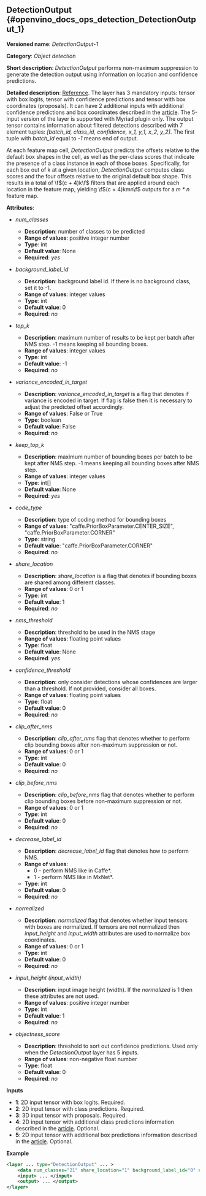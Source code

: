 ## DetectionOutput <a name="DetectionOutput"></a> {#openvino_docs_ops_detection_DetectionOutput_1}

**Versioned name**: *DetectionOutput-1*

**Category**: *Object detection*

**Short description**: *DetectionOutput* performs non-maximum suppression to generate the detection output using information on location and confidence predictions.

**Detailed description**: [Reference](https://arxiv.org/pdf/1512.02325.pdf). The layer has 3 mandatory inputs: tensor with box logits, tensor with confidence predictions and tensor with box coordinates (proposals). It can have 2 additional inputs with additional confidence predictions and box coordinates described in the [article](https://arxiv.org/pdf/1711.06897.pdf). The 5-input version of the layer is supported with Myriad plugin only. The output tensor contains information about filtered detections described with 7 element tuples: *[batch_id, class_id, confidence, x_1, y_1, x_2, y_2]*. The first tuple with *batch_id* equal to *-1* means end of output.

At each feature map cell, *DetectionOutput* predicts the offsets relative to the default box shapes in the cell, as well as the per-class scores that indicate the presence of a class instance in each of those boxes. Specifically, for each box out of k at a given location, *DetectionOutput* computes class scores and the four offsets relative to the original default box shape. This results in a total of \f$(c + 4)k\f$ filters that are applied around each location in the feature map, yielding \f$(c + 4)kmn\f$ outputs for a *m \* n* feature map.

**Attributes**:

* *num_classes*

  * **Description**: number of classes to be predicted
  * **Range of values**: positive integer number
  * **Type**: int
  * **Default value**: None
  * **Required**: *yes*

* *background_label_id*

  * **Description**: background label id. If there is no background class, set it to -1.
  * **Range of values**: integer values
  * **Type**: int
  * **Default value**: 0
  * **Required**: *no*

* *top_k*

  * **Description**: maximum number of results to be kept per batch after NMS step. -1 means keeping all bounding boxes.
  * **Range of values**: integer values
  * **Type**: int
  * **Default value**: -1
  * **Required**: *no*

* *variance_encoded_in_target*

  * **Description**: *variance_encoded_in_target* is a flag that denotes if variance is encoded in target. If flag is false then it is necessary to adjust the predicted offset accordingly.
  * **Range of values**: False or True
  * **Type**: boolean
  * **Default value**: False
  * **Required**: *no*

* *keep_top_k*

  * **Description**: maximum number of bounding boxes per batch to be kept after NMS step. -1 means keeping all bounding boxes after NMS step.
  * **Range of values**: integer values
  * **Type**: int[]
  * **Default value**: None
  * **Required**: *yes*

* *code_type*

  * **Description**: type of coding method for bounding boxes
  * **Range of values**: "caffe.PriorBoxParameter.CENTER_SIZE", "caffe.PriorBoxParameter.CORNER"
  * **Type**: string
  * **Default value**: "caffe.PriorBoxParameter.CORNER"
  * **Required**: *no*

* *share_location*

  * **Description**: *share_location* is a flag that denotes if bounding boxes are shared among different classes.
  * **Range of values**: 0 or 1
  * **Type**: int
  * **Default value**: 1
  * **Required**: *no*

* *nms_threshold*

  * **Description**: threshold to be used in the NMS stage
  * **Range of values**: floating point values
  * **Type**: float
  * **Default value**: None
  * **Required**: *yes*

* *confidence_threshold*

  * **Description**: only consider detections whose confidences are larger than a threshold. If not provided, consider all boxes.
  * **Range of values**: floating point values
  * **Type**: float
  * **Default value**: 0
  * **Required**: *no*

* *clip_after_nms*

  * **Description**: *clip_after_nms* flag that denotes whether to perform clip bounding boxes after non-maximum suppression or not.
  * **Range of values**: 0 or 1
  * **Type**: int
  * **Default value**: 0
  * **Required**: *no*

* *clip_before_nms*

  * **Description**: *clip_before_nms* flag that denotes whether to perform clip bounding boxes before non-maximum suppression or not.
  * **Range of values**: 0 or 1
  * **Type**: int
  * **Default value**: 0
  * **Required**: *no*

* *decrease_label_id*

  * **Description**: *decrease_label_id* flag that denotes how to perform NMS.
  * **Range of values**:
    * 0 - perform NMS like in Caffe\*.
    * 1 - perform NMS like in MxNet\*.
  * **Type**: int
  * **Default value**: 0
  * **Required**: *no*

* *normalized*

  * **Description**: *normalized* flag that denotes whether input tensors with boxes are normalized. If tensors are not normalized then *input_height* and *input_width* attributes are used to normalize box coordinates.
  * **Range of values**: 0 or 1
  * **Type**: int
  * **Default value**: 0
  * **Required**: *no*

* *input_height (input_width)*

  * **Description**: input image height (width). If the *normalized* is 1 then these attributes are not used.
  * **Range of values**: positive integer number
  * **Type**: int
  * **Default value**: 1
  * **Required**: *no*

* *objectness_score*

  * **Description**: threshold to sort out confidence predictions. Used only when the *DetectionOutput* layer has 5 inputs.
  * **Range of values**: non-negative float number
  * **Type**: float
  * **Default value**: 0
  * **Required**: *no*
  
**Inputs**

* **1**: 2D input tensor with box logits. Required.
* **2**: 2D input tensor with class predictions. Required.
* **3**: 3D input tensor with proposals. Required.
* **4**: 2D input tensor with additional class predictions information described in the [article](https://arxiv.org/pdf/1711.06897.pdf). Optional.
* **5**: 2D input tensor with additional box predictions information described in the [article](https://arxiv.org/pdf/1711.06897.pdf). Optional.

**Example**

```xml
<layer ... type="DetectionOutput" ... >
    <data num_classes="21" share_location="1" background_label_id="0" nms_threshold="0.450000" top_k="400" input_height="1" input_width="1" code_type="caffe.PriorBoxParameter.CENTER_SIZE" variance_encoded_in_target="0" keep_top_k="200" confidence_threshold="0.010000"/>
    <input> ... </input>
    <output> ... </output>
</layer>
```